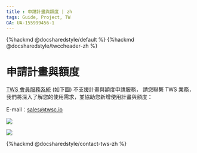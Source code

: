 ```yaml
---
title : 申請計畫與額度 | zh
tags: Guide, Project, TW
GA: UA-155999456-1
---
```


{%hackmd @docsharedstyle/default %}
{%hackmd @docsharedstyle/twccheader-zh %}

# 申請計畫與額度


[TWS 會員服務系統]((https://tws.twcc.ai/)) (如下圖) 不支援計畫與額度申請服務，
請您聯繫 TWS 業務，我們將深入了解您的使用需求，並協助您新增使用計畫與額度：

E-mail：<a href = "mailto: sales@twsc.io">sales@twsc.io</a>

![](https://cos.twcc.ai/SYS-MANUAL/uploads/upload_ef7cabcdc4f51060b5c2c37f410fc1a5.png)

![](https://cos.twcc.ai/SYS-MANUAL/uploads/upload_2c1480f095cb8d5a69ce3b1e0ca0e546.png)

{%hackmd @docsharedstyle/contact-tws-zh %}

